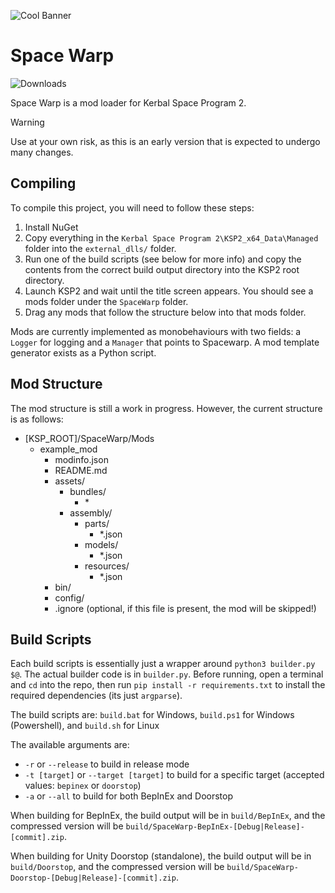 ![Cool Banner](Cool_Banner.png)

# Space Warp
![Downloads](https://img.shields.io/github/downloads/X606/SpaceWarp/latest/total.svg?label=%E2%A4%93%20Downloads&style=plastic)

Space Warp is a mod loader for Kerbal Space Program 2.
> [!WARNING]
> Use at your own risk, as this is an early version that is expected to undergo many changes.

## Compiling

To compile this project, you will need to follow these steps:

1. Install NuGet
2. Copy everything in the `Kerbal Space Program 2\KSP2_x64_Data\Managed` folder into the `external_dlls/` folder.
3. Run one of the build scripts (see below for more info) and copy the contents from the correct build output directory into the KSP2 root directory.
4. Launch KSP2 and wait until the title screen appears. You should see a mods folder under the `SpaceWarp` folder.
5. Drag any mods that follow the structure below into that mods folder.

Mods are currently implemented as monobehaviours with two fields: a `Logger` for logging and a `Manager` that points to Spacewarp. A mod template generator exists as a Python script.

## Mod Structure

The mod structure is still a work in progress. However, the current structure is as follows:

* [KSP_ROOT]/SpaceWarp/Mods
  * example_mod
    * modinfo.json
    * README.md
    * assets/
      * bundles/
        * \*
      * assembly/
        * parts/
            * *.json
        * models/
            * *.json
        * resources/
            * *.json
    * bin/
    * config/
    * .ignore (optional, if this file is present, the mod will be skipped!)

## Build Scripts

Each build scripts is essentially just a wrapper around `python3 builder.py $@`. The actual builder code is in `builder.py`.
Before running, open a terminal and `cd` into the repo, then run `pip install -r requirements.txt` to install the required dependencies (its just `argparse`).

The build scripts are:
`build.bat` for Windows, `build.ps1` for Windows (Powershell), and `build.sh` for Linux

The available arguments are:
- `-r` or `--release` to build in release mode
- `-t [target]` or `--target [target]` to build for a specific target (accepted values: `bepinex` or `doorstop`)
- `-a` or `--all` to build for both BepInEx and Doorstop

When building for BepInEx, the build output will be in `build/BepInEx`, and the compressed version will be `build/SpaceWarp-BepInEx-[Debug|Release]-[commit].zip`.

When building for Unity Doorstop (standalone), the build output will be in `build/Doorstop`, and the compressed version will be `build/SpaceWarp-Doorstop-[Debug|Release]-[commit].zip`.
